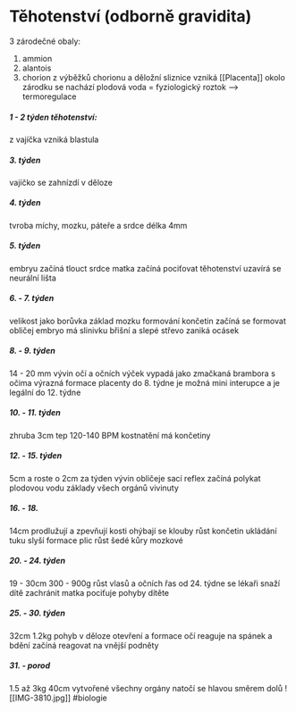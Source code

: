 # Těhotenství (odborně gravidita)
3 zárodečné obaly:
1. ammion
2. alantois
3. chorion
z výběžků chorionu a děložní sliznice vzniká [[Placenta]]
okolo zárodku se nachází plodová voda = fyziologický roztok
--> termoregulace
##### 1 - 2 týden těhotenství:
z vajíčka vzniká blastula
##### 3. týden
vajíčko se zahnízdí v děloze
##### 4. týden
tvroba míchy, mozku, páteře a srdce
délka 4mm
##### 5. týden
embryu začíná tlouct srdce
matka začíná pociťovat těhotenství
uzavírá se neurální lišta
##### 6. - 7. týden
velikost jako borůvka
základ mozku
formování končetin
začíná se formovat obličej
embryo má slinivku břišní a slepé střevo
zaniká ocásek
##### 8. - 9.  týden
14 - 20 mm
vývin očí a očních výček
vypadá jako zmačkaná brambora s očima
výrazná formace placenty
do 8. týdne je možná mini interupce a je legální do 12. týdne
##### 10. - 11.  týden
zhruba 3cm
tep 120-140 BPM
kostnatění
má končetiny
##### 12. - 15. týden
5cm a roste o 2cm za týden
vývin obličeje
sací reflex
začíná polykat plodovou vodu
základy všech orgánů vivinuty
##### 16. - 18.
14cm
prodlužují a zpevňují kosti 
ohýbají se klouby
růst končetin
ukládání tuku
slyší
formace plic
růst šedé kůry mozkové
##### 20. - 24. týden
19 - 30cm 
300 - 900g
růst vlasů a očních řas
od 24. týdne se lékaři snaží dítě zachránit
matka pociťuje pohyby dítěte
##### 25. - 30. týden
32cm
1.2kg
pohyb v děloze
otevření a formace očí
reaguje na spánek a bdění
začíná reagovat na vnější podněty
##### 31. - porod
1.5 až 3kg
40cm
vytvořené všechny orgány
natočí se hlavou směrem dolů
![[IMG-3810.jpg]]
#biologie 